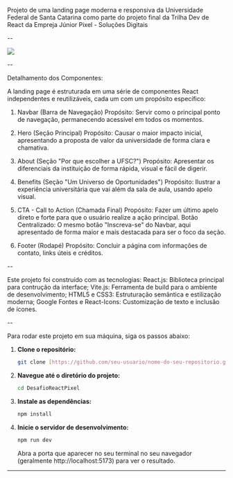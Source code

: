 Projeto de uma landing page moderna e responsiva da Universidade Federal de Santa Catarina como parte do projeto final da Trilha Dev de React da Empreja Júnior Pixel - Soluções Digitais

--

![](./assets/screenshot-ufsc.png)

--

Detalhamento dos Componentes:

A landing page é estruturada em uma série de componentes React independentes e reutilizáveis, cada um com um propósito específico:

1. Navbar (Barra de Navegação)
   Propósito: Servir como o principal ponto de navegação, permanecendo acessível em todos os momentos.

2. Hero (Seção Principal)
   Propósito: Causar o maior impacto inicial, apresentando a proposta de valor da universidade de forma clara e chamativa.

3. About (Seção "Por que escolher a UFSC?")
   Propósito: Apresentar os diferenciais da instituição de forma rápida, visual e fácil de digerir.

4. Benefits (Seção "Um Universo de Oportunidades")
   Propósito: Ilustrar a experiência universitária que vai além da sala de aula, usando apelo visual.

5. CTA - Call to Action (Chamada Final)
   Propósito: Fazer um último apelo direto e forte para que o usuário realize a ação principal. Botão Centralizado: O mesmo botão "Inscreva-se" do Navbar, aqui apresentado de forma maior e mais destacada para ser o foco da seção.

6. Footer (Rodapé)
   Propósito: Concluir a página com informações de contato, links úteis e créditos.

--

Este projeto foi construído com as tecnologias:
React.js: Biblioteca principal para contrução da interface;
Vite.js: Ferramenta de build para o ambiente de desenvolvimento;
HTML5 e CSS3: Estruturação semântica e estilização moderna;
Google Fontes e React-Icons: Customização de texto e inclusão de ícones.

--

Para rodar este projeto em sua máquina, siga os passos abaixo:

1.  **Clone o repositório:**

    ```bash
    git clone [https://github.com/seu-usuario/nome-do-seu-repositorio.git](https://github.com/joaopaulodecker/DesafioReactPixel)
    ```

2.  **Navegue até o diretório do projeto:**

    ```bash
    cd DesafioReactPixel
    ```

3.  **Instale as dependências:**

    ```bash
    npm install
    ```

4.  **Inicie o servidor de desenvolvimento:**

    ```bash
    npm run dev
    ```

    Abra a porta que aparecer no seu terminal no seu navegador (geralmente http://localhost:5173) para ver o resultado.

---
